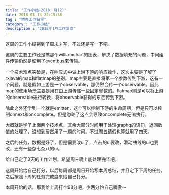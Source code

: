 ```yaml
---
title: "工作小结-2018一月(2)"
date: 2018-01-14 22:15:58
tag : "崇杏工作日程"
category : "工作小结"
description : "2018年1月工作复盘"
---
```


这周的工作小结拖到了周末才写，不过还是写一下吧。

这周的主要工作还是搞那个williamchart的图表，解决了数据填充的问题，中间组件传输仍然是使用了eventbus来传输。

一个技术难点突破是，在响应式中做上游下游的响应操作，这次主要是了解了rxjava的map和flatmap的差别。map主要是直接将第一个参数传到下游，这有一个问题，就是假如上游是一个observable，那仍然会传一个observable。因此map的使用场景主要是用在由上游传递一些固定参数的。flatmap则是可以将上游的observable进行转换，将observable获得的东西传到下游。

除此之外还学到一个就是emitter，这个可以控制下游的生命周期，但是只可以控制onnext和oncomplete。但是忽略了这点会导致oncomplete无法执行。

大概就是学了上面两个技术点，其余大部分时间用于处理graphq的语句，返回数值的处理了，没想到居然用了一周的时间。不过周五请假也算就用了四天。

之后的任务，数据是好了，但是需要改ui了，点击的ui要改，滑动曲线的ui也要改，还有一些杂七杂八的ui。

给自己定了3天的工作计划，希望周三晚上能处理完毕吧。

这周开始给自己打分，以后每周都是周日开始写本周总结，并且定下下周的任务，之后按照下周的任务完成度来给自己打分。

本周开始的话，那我给上周打个98分吧，少两分怕自己骄傲～